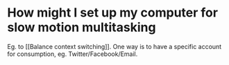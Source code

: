 # How might I set up my computer for slow motion multitasking
Eg. to [[Balance context switching]]. One way is to have a specific account for consumption, eg. Twitter/Facebook/Email.

<!-- #p1 -->

<!-- {BearID:5DC09595-2580-49E9-B656-0F0149B5440A-738-000000E5641F3642} -->
